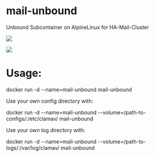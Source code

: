 # mail-unbound
Unbound Subcontainer on AlpineLinux for HA-Mail-Cluster

[![](https://images.microbadger.com/badges/image/amssn/mail-unbound.svg)](https://microbadger.com/images/amssn/mail-unbound "Get your own image badge on microbadger.com")

[![](https://images.microbadger.com/badges/version/amssn/mail-unbound.svg)](https://microbadger.com/images/amssn/mail-unbound "Get your own version badge on microbadger.com")

# Usage:

docker run -d --name=mail-unbound mail-unbound

Use your own config directory with: 

docker run -d --name=mail-unbound --volume=/path-to-configs/:/etc/clamav/ mail-unbound


Use your own log directory with: 

docker run -d --name=mail-unbound --volume=/path-to-logs/:/var/log/clamav/ mail-unbound
